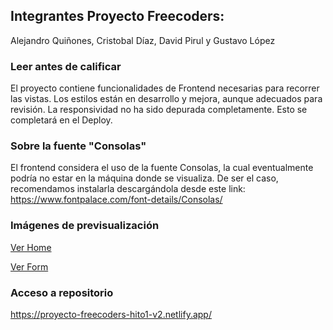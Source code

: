 ## Integrantes Proyecto Freecoders:
Alejandro Quiñones, Cristobal Díaz, David Pirul y Gustavo López

### Leer antes de calificar
El proyecto contiene funcionalidades de Frontend necesarias para recorrer las vistas.
Los estilos están en desarrollo y mejora, aunque adecuados para revisión.
La responsividad no ha sido depurada completamente. Esto se completará en el Deploy.

### Sobre la fuente "Consolas"
El frontend considera el uso de la fuente Consolas, la cual eventualmente podría no estar en la máquina donde se visualiza.
De ser el caso, recomendamos instalarla descargándola desde este link: https://www.fontpalace.com/font-details/Consolas/

### Imágenes de previsualización
[Ver Home](home.png)

[Ver Form](form.png)


### Acceso a repositorio
https://proyecto-freecoders-hito1-v2.netlify.app/